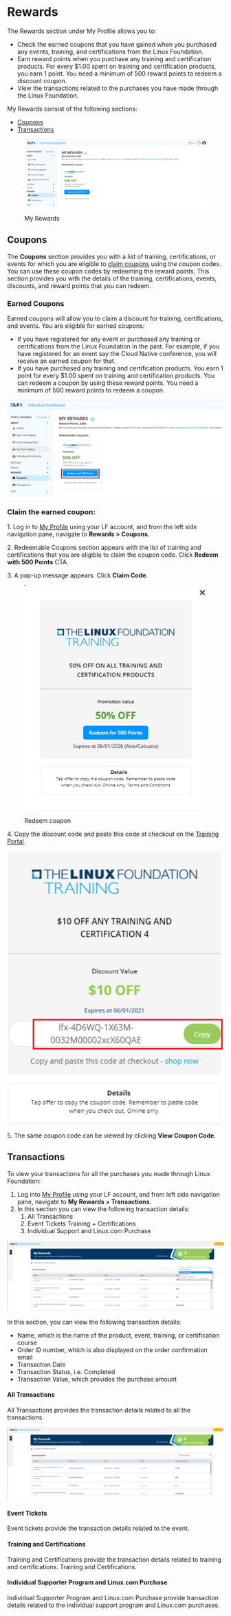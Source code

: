 # Rewards

&#x20;The Rewards section under My Profile allows you to:

* Check the earned coupons that you have gained when you purchased any events, training, and certifications from the Linux Foundation.
* Earn reward points when you purchase any training and certification products. For every $1.00 spent on training and certification products, you earn 1 point. You need a minimum of 500 reward points to redeem a discount coupon.
* View the transactions related to the purchases you have made through the Linux Foundation.

My Rewards consist of the following sections:

* [Coupons](./#coupons)
* [Transactions](./#transactions)

<figure><img src="../../.gitbook/assets/image (58).png" alt=""><figcaption><p>My Rewards</p></figcaption></figure>

## Coupons

The **Coupons** section provides you with a list of training, certifications, or events for which you are eligible to [claim coupons](./#claim-the-earned-coupon) using the coupon codes. You can use these coupon codes by redeeming the reward points. This section provides you with the details of the training, certifications, events, discounts, and reward points that you can redeem.

### Earned Coupons

Earned coupons will allow you to claim a discount for training, certifications, and events. You are eligible for earned coupons:

* If you have registered for any event or purchased any training or certifications from the Linux Foundation in the past. For example, if you have registered for an event say the Cloud Native conference, you will receive an earned coupon for that.
* If you have purchased any training and certification products. You earn 1 point for every $1.00 spent on training and certification products. You can redeem a coupon by using these reward points. You need a minimum of 500 reward points to redeem a coupon.

![Redeem Coupon](<../../.gitbook/assets/reedeem coupon.png>)

### Claim the earned coupon:

1\. Log in to [My Profile](https://openprofile.dev) using your LF account, and from the left side navigation pane, navigate to **Rewards > Coupons**.

2\. Redeemable Coupons section appears with the list of training and certifications that you are eligible to claim the coupon code. Click **Redeem with 500 Points** CTA.

3\. A pop-up message appears. Click **Claim Code**.

<figure><img src="../../.gitbook/assets/image (80).png" alt=""><figcaption><p>Redeem coupon</p></figcaption></figure>

4\. Copy the discount code and paste this code at checkout on the [Training Portal](https://trainingportal.linuxfoundation.org).

![Copy Code](<../../.gitbook/assets/copy coupo code.png>)

5\. The same coupon code can be viewed by clicking **View Coupon Code**.

## Transactions

To view your transactions for all the purchases you made through Linux Foundation:

1. Log into [My Profile](https://openprofile.dev) using your LF account, and from left side navigation pane, navigate to **My Rewards > Transactions**.
2. In this section you can view the following transaction details:
   1. All Transactions
   2. Event Tickets Training + Certifications
   3. Individual Support and Linux.com Purchase

![My Transactions](<../../.gitbook/assets/my transactions.png>)

In this section, you can view the following transaction details:

* Name, which is the name of the product, event, training, or certification course
* Order ID number, which is also displayed on the order confirmation email
* Transaction Date
* Transaction Status, i.e. Completed
* Transaction Value, which provides the purchase amount

#### All Transactions

All Transactions provides the transaction details related to all the transactions.

![All Transactions](<../../.gitbook/assets/all transactions (1).png>)

#### Event Tickets

Event tickets provide the transaction details related to the event.

#### Training and Certifications

Training and Certifications provide the transaction details related to training and certifications. Training and Certifications.

#### Individual Supporter Program and Linux.com Purchase

Individual Supporter Program and Linux.com Purchase provide transaction details related to the individual support program and Linux.com purchases.
